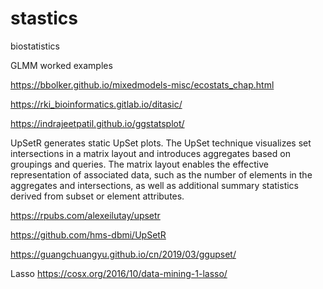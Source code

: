 # stastics
biostatistics

GLMM worked examples

https://bbolker.github.io/mixedmodels-misc/ecostats_chap.html


https://rki_bioinformatics.gitlab.io/ditasic/


https://indrajeetpatil.github.io/ggstatsplot/

UpSetR generates static UpSet plots. The UpSet technique visualizes set intersections in a matrix layout and introduces aggregates based on groupings and queries. The matrix layout enables the effective representation of associated data, such as the number of elements in the aggregates and intersections, as well as additional summary statistics derived from subset or element attributes.

https://rpubs.com/alexeilutay/upsetr

https://github.com/hms-dbmi/UpSetR

https://guangchuangyu.github.io/cn/2019/03/ggupset/

Lasso
https://cosx.org/2016/10/data-mining-1-lasso/
